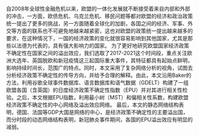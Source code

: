 自2008年全球性金融危机以来，欧盟的一体化发展就不断接受着来自内部和外部的冲击，一方面，欧债危机、乌克兰危机、移民问题等都对欧盟的经济和政治政策统一提出了更多的挑战，另一方面随着全球化的加剧，各国之间的经济、军事、外交等方面的联系也不可避免地越来越紧密，这也对欧盟的政策统一提出越来越多的要求，在这种情况下，一国的经济政策的变化就很容易影响到其他国家，尤其是那些以法德为代表的，具有强大影响力的国家。
为了更好地研究欧盟国家经济政策不确定性在国家之间的溢出效应，我们选取了2017-2021这个时间段，重点关注欧洲大选年、英国脱欧和新冠疫情这三起国际重大事件，其特征都具有起始点鲜明，影响持续时间长，范围广的特点。同时，本文采用了复杂网络分析的视角，试图去分析经济政策不确定性的传导方向，并给予合理的解释。由此，本文沿用Baker的方法，利用谷歌全球事件数据库、语言数据库和语气数据（GDELT）构建了一组欧盟各国（含英国）的日度经济政策不确定性指数（EPU）并对其进行相关性检验。之后，本文根据EPU指数，利用最小树（MST）和偏相关性系数，构建欧盟经济政策不确定性的中心网络及溢出效应网络。
最后，本文的静态网络结构表明，德国、法国等GDP大国是网络的中心，是经济政策不确定性的主要溢出国，而分时段的动态网络结构表明，新冠肺炎事件期间，各国的EPU溢出效应有明显的减弱。
